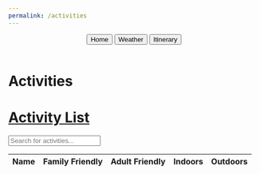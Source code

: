 ```yaml
---
permalink: /activities
---
```

<html lang="en">
<head>
<meta charset="UTF-8">
<meta name="viewport" content="width=device-width, initial-scale=1.0">
<title>Activities</title>
</head>
<body class='sandiego-background'>
    <header class="header">
        <button onclick="goHome()" >Home</button>
        <button onclick="goWeather()">Weather</button>
        <button onclick="goItinerary()">Itinerary</button>
    </header>

<div id='activity-title-container'>
    <h1 class='title'>Activities</h1>
    <a href="/CPT-project/_posts/activitylist.html">
    <h1>Activity List</h1>
</a>
</div>
<input type="text" id="searchInput" onkeyup="searchTable()" placeholder="Search for activities...">
    <table id="activity-table">
        <thead>
            <tr>
                <th>Name</th>
                <th>Family Friendly</th>
                <th>Adult Friendly</th>
                <th>Indoors</th>
                <th>Outdoors</th>
            </tr>
        </thead>
        <tbody>
            <!-- Table body will be populated dynamically -->
        </tbody>
    </table>

<script>
function searchTable() {
    var input, filter, table, tr, td, i, txtValue;
    input = document.getElementById("searchInput");
    filter = input.value.toUpperCase();
    table = document.getElementById("activity-table");
    tr = table.getElementsByTagName("tr");

    for (i = 0; i < tr.length; i++) {
        td = tr[i].getElementsByTagName("td")[0]; // Change index to match the column you want to search
        if (td) {
            txtValue = td.textContent || td.innerText;
            if (txtValue.toUpperCase().indexOf(filter) > -1) {
                tr[i].style.display = "";
            } else {
                tr[i].style.display = "none";
            }
        }       
    }
}

function displayActivityTable() {
    let options = {
        method: 'GET',
        headers: {
            'Content-Type': 'application/json;charset=utf-8'
        },
    };
    fetch("http://127.0.0.1:8010/api/activity/", options)
    // Local: http://127.0.0.1:8010/api/activity/
    // Deployed: https://SanDiegoTravel.stu.nighthawkcodingsociety.com/api/activity/
    .then(response => {
        if (response.ok) {
            return response.json();
        } else {
            throw new Error('Network response was not ok.');
        }
    })
    .then(data => {
            const tableBody = document.querySelector("#activity-table tbody");
            tableBody.innerHTML = ""; // Clear the existing table data
            data.forEach(activity => {
                const row = tableBody.insertRow();
                const nameCell = row.insertCell(0);
                const familyFriendlyCell = row.insertCell(1);
                const adultFriendlyCell = row.insertCell(2);
                const indoorsCell = row.insertCell(3);
                const outdoorsCell = row.insertCell(4);
                
                nameCell.textContent = activity.name;
                familyFriendlyCell.innerHTML = activity.family === "True" ? '<img src="https://files.catbox.moe/u818q8.png">' : '<img src="https://files.catbox.moe/jcffjn.png">';
                adultFriendlyCell.innerHTML = activity.adult === "True" ? '<img src="https://files.catbox.moe/u818q8.png">' : '<img src="https://files.catbox.moe/jcffjn.png">';
                indoorsCell.innerHTML = activity.indoors === "True" ? '<img src="https://files.catbox.moe/u818q8.png">' : '<img src="https://files.catbox.moe/jcffjn.png">';
                outdoorsCell.innerHTML = activity.outdoors === "True" ? '<img src="https://files.catbox.moe/u818q8.png">' : '<img src="https://files.catbox.moe/jcffjn.png">';
            });
        })
        .catch(error => {
            console.error('Error:', error);
            alert(error);
        });
}
window.onload = displayActivityTable;

function goHome() {
    window.location.href = "http://127.0.0.1:4200/travel_project/home";
}
function goWeather() {
    window.location.href = "http://127.0.0.1:4200/travel_project/weather";
}
function goItinerary() {
    window.location.href = "http://127.0.0.1:4200/travel_project/itinerary";
}
</script>